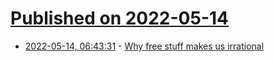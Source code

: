 # [Published on 2022-05-14](index.md)

* [2022-05-14, 06:43:31](https://news.ycombinator.com/item?id=31375620) - [Why free stuff makes us irrational](https://thehustle.co/why-free-stuff-makes-us-irrational/)
